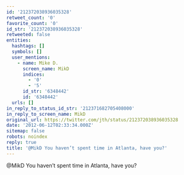 ```yaml
---
id: '212372038936035328'
retweet_count: '0'
favorite_count: '0'
id_str: '212372038936035328'
retweeted: false
entities:
  hashtags: []
  symbols: []
  user_mentions:
    - name: Mike D.
      screen_name: MikD
      indices:
        - '0'
        - '5'
      id_str: '6348442'
      id: '6348442'
  urls: []
in_reply_to_status_id_str: '212371682705408000'
in_reply_to_screen_name: MikD
original_url: https://twitter.com/jth/status/212372038936035328
date: '2012-06-12T02:33:34.000Z'
sitemap: false
robots: noindex
reply: true
title: '@MikD You haven’t spent time in Atlanta, have you?'
---
```


@MikD You haven’t spent time in Atlanta, have you?